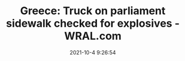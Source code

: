 ---
"title": "Greece: Truck on parliament sidewalk checked for explosives - WRAL.com"
"date": "2021-10-4 9:26:54"
"feed_name": "GOOGLENEWSDRILLING"
"feed_website": "https://news.google.com/search?q=drilling%2Bincident&hl=en-US&gl=US&ceid=US:en"
"feed_rss": "https://news.google.com/rss/search?q=drilling%2Bincident&hl=en-US&gl=US&ceid=US:en"
"link": "https://www.wral.com/greece-truck-on-parliament-sidewalk-checked-for-explosives/19908770/"
"source": "{'href': 'https://www.wral.com', 'title': 'WRAL.com'}"
"file": "_posts/2021-1-1-b279158719bd97dd227bcf470e67bf057886efc7.md"
"accident": "0"
"drilling": "0"
"dead": "0"
"injured": "0"
"arrested": "0"
"place": "unknown place"
"where": "unknown site"
"causes": "unknown"
"place_uri": "unknown place"
---